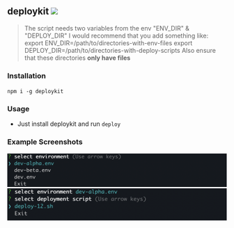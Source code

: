 ## deploykit ![](https://img.shields.io/badge/deploy-deploykit-blue)

<blockquote>
The script needs two variables from the env "ENV_DIR" & "DEPLOY_DIR"
I would recommend that you add something like:
export ENV_DIR=/path/to/directories-with-env-files
export DEPLOY_DIR=/path/to/directories-with-deploy-scripts
Also ensure that these directories <b>only have files</b>
</blockquote>

### Installation

`npm i -g deploykit`

### Usage

- Just install deploykit and run `deploy`

### Example Screenshots

![example1](./assets/example1.png) <br/>
![example2](./assets/example2.png)
